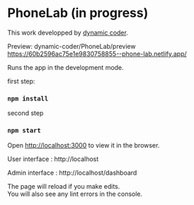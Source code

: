 # PhoneLab (in progress)

This work developped by [dynamic coder](https://github.com/dynamic-coder).

Preview: dynamic-coder/PhoneLab/preview
         https://60b2596ac75e1e9830758855--phone-lab.netlify.app/

Runs the app in the development mode.<br />

first step:

### `npm install`

second step

### `npm start`

Open [http://localhost:3000](http://localhost:3000) to view it in the browser.

User interface : http://localhost

Admin interface : http://localhost/dashboard

The page will reload if you make edits.<br />
You will also see any lint errors in the console.
